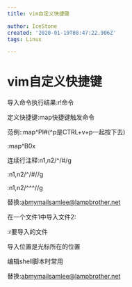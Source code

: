 ```yaml
---
title: vim自定义快捷键

author: IceStone
created: '2020-01-19T08:47:22.906Z'
tags: Linux

---
```


# vim自定义快捷键

导入命令执行结果:r!命令

定义快捷键:map快捷键触发命令

范例::map^PI#<ESC>(^p是CTRL+v+p一起按下去)

:map^B0x

连续行注释:n1,n2/^/#/g

:n1,n2/^/#//g

:n1,n2/^^^//g

替换:abmymailsamlee@lampbrother.net

 
在一个文件1中导入文件2:

:r要导入的文件

导入位置是光标所在的位置

编辑shell脚本时常用

 
替换:abmymailsamlee@lampbrother.net

 
